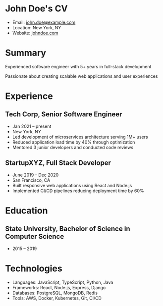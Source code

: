 # John Doe's CV

- Email: [john.doe@example.com](mailto:john.doe@example.com)
- Location: New York, NY
- Website: [johndoe.com](https://johndoe.com/)


# Summary

Experienced software engineer with 5+ years in full-stack development

Passionate about creating scalable web applications and user experiences

# Experience

## Tech Corp, Senior Software Engineer

- Jan 2021 – present
- New York, NY
- Led development of microservices architecture serving 1M+ users
- Reduced application load time by 40% through optimization
- Mentored 3 junior developers and conducted code reviews

## StartupXYZ, Full Stack Developer

- June 2019 – Dec 2020
- San Francisco, CA
- Built responsive web applications using React and Node.js
- Implemented CI/CD pipelines reducing deployment time by 60%

# Education

## State University, Bachelor of Science in Computer Science

- 2015 – 2019

# Technologies

- Languages: JavaScript, TypeScript, Python, Java
- Frameworks: React, Node.js, Express, Django
- Databases: PostgreSQL, MongoDB, Redis
- Tools: AWS, Docker, Kubernetes, Git, CI/CD
